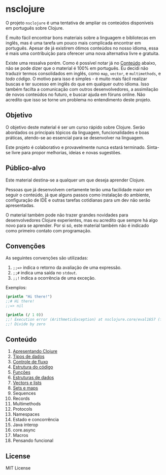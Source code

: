 # nsclojure

O projeto `nsclojure` é uma tentativa de ampliar os conteúdos disponíveis
em português sobre Clojure.

É muito fácil encontrar bons materiais sobre a linguagem e bibliotecas em inglês,
mas é uma tarefa um pouco mais complicada encontrar em português. Apesar de já
existirem ótimos conteúdos no nosso idioma, essa é mais uma contribuição para
oferecer uma nova alternativa livre e gratuita.

Existe uma ressalva porém. Como é possível notar já no [Conteúdo](#conteúdo) abaixo, não se pode
dizer que o material é 100% em português. Eu decidi não traduzir termos consolidados
em inglês, como `map`, `vector`, e `multimethods`, e _todo código_. O motivo para isso
é simples - é muito mais fácil realizar buscas e ter sucesso em inglês do que em qualquer
outro idioma. Isso também facilta a comunicação com outros desenvolvedores,
a assimilação de novos conteúdos no futuro, e buscar ajuda em fóruns online. Não acredito
que isso se torne um problema no entendimento deste projeto.

## Objetivo

O objetivo deste material é ser um curso rápido sobre Clojure. Serão abordados
os principais tópicos da linguagem, funcionalidades e boas práticas, atendo-se
ao essencial para se desenvolver na linguagem.

Este projeto é colaborativo e provavelmente nunca estará terminado. Sinta-se
livre para propor melhorias, ideias e novas sugestões.

## Público-alvo

Este material destina-se a qualquer um que deseja aprender Clojure.

Pessoas que já desenvolvem certamente terão uma facilidade maior em seguir o conteúdo,
já que alguns passos como instalação do ambiente, configuração de IDE e outras tarefas
cotidianas para um dev não serão apresentadas.

O material também pode não trazer grandes novidades para desenvolvedores Clojure
experientes, mas eu acredito que sempre há algo novo para se aprender. Por si só,
este material também não é indicado como primeiro contato com programação.

## Convenções

As seguintes convenções são utilizadas:

1. `;;=>` indica o retorno da avaliação de uma expressão.
2. `;;#` indica uma saída no `stdout`.
3. `;;!` indica a ocorrência de uma exceção.

Exemplos:

```clojure
(println "Hi there!")
;;# Hi there!
;;=> nil

(println (/ 1 0))
;;! Execution error (ArithmeticException) at nsclojure.core/eval1657 (form-init9742472599147237557.clj:1).
;;! Divide by zero
```

## Conteúdo

01. [Apresentando Clojure](doc/01-apresentando-clojure.md)
02. [Tipos de dados](doc/02-tipos-de-dados.md)
03. [Controle de fluxo](doc/03-controle-de-fluxo.md)
04. [Estrutura do código](doc/04-estrutura-do-codigo.md)
05. [Funções](doc/05-funcoes.md)
06. [Estruturas de dados](doc/06-estruturas-de-dados.md)
07. [Vectors e lists](doc/07-vectors-e-lists.md)
08. [Sets e maps](doc/08-sets-e-maps.md)
09. Sequences
10. Records
11. Multimethods
12. Protocols
13. Namespaces
14. Estado e concorrência
15. Java interop
16. core.async
17. Macros
18. Pensando funcional

## License

MIT License